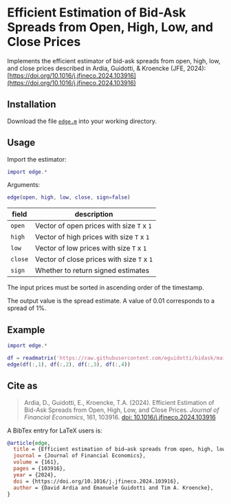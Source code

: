# Efficient Estimation of Bid-Ask Spreads from Open, High, Low, and Close Prices

Implements the efficient estimator of bid-ask spreads from open, high, low, and close prices described in Ardia, Guidotti, & Kroencke (JFE, 2024): [https://doi.org/10.1016/j.jfineco.2024.103916](https://doi.org/10.1016/j.jfineco.2024.103916)

## Installation

Download the file [`edge.m`](https://github.com/eguidotti/bidask/tree/main/matlab/edge.m) into your working directory.

## Usage

Import the estimator:

```matlab
import edge.*
```

Arguments:

```matlab
edge(open, high, low, close, sign=false)
```

| field   | description                                |
| ------- | ------------------------------------------ |
| `open`  | Vector of open prices with size `T` x `1`  |
| `high`  | Vector of high prices with size `T` x `1`  |
| `low`   | Vector of low prices with size `T` x `1`   |
| `close` | Vector of close prices with size `T` x `1` |
| `sign`  | Whether to return signed estimates         |

The input prices must be sorted in ascending order of the timestamp. 

The output value is the spread estimate. A value of 0.01 corresponds to a spread of 1%.

## Example

```matlab
import edge.*

df = readmatrix('https://raw.githubusercontent.com/eguidotti/bidask/main/pseudocode/ohlc.csv');
edge(df(:,1), df(:,2), df(:,3), df(:,4))
```

## Cite as

> Ardia, D., Guidotti, E., Kroencke, T.A. (2024). Efficient Estimation of Bid-Ask Spreads from Open, High, Low, and Close Prices. *Journal of Financial Economics*, 161, 103916. [doi: 10.1016/j.jfineco.2024.103916](https://doi.org/10.1016/j.jfineco.2024.103916)

A BibTex  entry for LaTeX users is:

```bibtex
@article{edge,
  title = {Efficient estimation of bid–ask spreads from open, high, low, and close prices},
  journal = {Journal of Financial Economics},
  volume = {161},
  pages = {103916},
  year = {2024},
  doi = {https://doi.org/10.1016/j.jfineco.2024.103916},
  author = {David Ardia and Emanuele Guidotti and Tim A. Kroencke},
}
```

